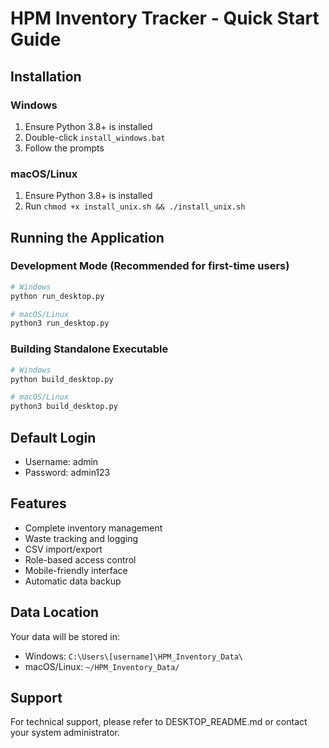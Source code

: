 # HPM Inventory Tracker - Quick Start Guide

## Installation

### Windows
1. Ensure Python 3.8+ is installed
2. Double-click `install_windows.bat`
3. Follow the prompts

### macOS/Linux
1. Ensure Python 3.8+ is installed
2. Run `chmod +x install_unix.sh && ./install_unix.sh`

## Running the Application

### Development Mode (Recommended for first-time users)
```bash
# Windows
python run_desktop.py

# macOS/Linux
python3 run_desktop.py
```

### Building Standalone Executable
```bash
# Windows
python build_desktop.py

# macOS/Linux
python3 build_desktop.py
```

## Default Login
- Username: admin
- Password: admin123

## Features
- Complete inventory management
- Waste tracking and logging
- CSV import/export
- Role-based access control
- Mobile-friendly interface
- Automatic data backup

## Data Location
Your data will be stored in:
- Windows: `C:\Users\[username]\HPM_Inventory_Data\`
- macOS/Linux: `~/HPM_Inventory_Data/`

## Support
For technical support, please refer to DESKTOP_README.md or contact your system administrator.

